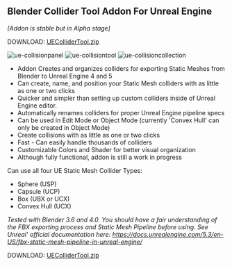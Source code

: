 ## Blender Collider Tool Addon For Unreal Engine

*[Addon is stable but in Alpha stage]*

DOWNLOAD:  [UEColliderTool.zip](https://github.com/CydoniaValley/ue_collider_tool/files/13605003/UEColliderTool.zip)

![ue-collisionpanel](https://github.com/CydoniaValley/ue_collider_tool/assets/142062575/ecdcadde-9e10-4349-a5cd-45a1afee2924)
![ue-collisiontool](https://github.com/CydoniaValley/ue_collider_tool/assets/142062575/48d14b03-ab87-4324-a171-fc5334353f7b)
![ue-collisioncollection](https://github.com/CydoniaValley/ue_collider_tool/assets/142062575/d31e6e87-96df-4a6d-9a2a-2f06e64d88e5)



* Addon Creates and organizes colliders for exporting Static Meshes from Blender to Unreal Engine 4 and 5
* Can create, name, and position your Static Mesh colliders with as little as one or two clicks
* Quicker and simpler than setting up custom colliders inside of Unreal Engine editor.
* Automatically renames colliders for proper Unreal Engine pipeline specs
* Can be used in Edit Mode or Object Mode (currently 'Convex Hull' can only be created in Object Mode)
* Create collisions with as little as one or two clicks
* Fast - Can easily handle thousands of colliders
* Customizable Colors and Shader for better visual organization
* Although fully functional, addon is still a work in progress

Can use all four UE Static Mesh Collider Types:
* Sphere (USP)
* Capsule (UCP)
* Box (UBX or UCX)
* Convex Hull (UCX)

*Tested with Blender 3.6 and 4.0.  You should have a fair understanding of the FBX exporting process and Static Mesh Pipeline before using.*
*See Unreal' official documentation here: https://docs.unrealengine.com/5.3/en-US/fbx-static-mesh-pipeline-in-unreal-engine/*

DOWNLOAD:
[UEColliderTool.zip](https://github.com/CydoniaValley/ue_collider_tool/files/13605003/UEColliderTool.zip)
